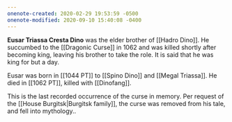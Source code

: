 ```yaml
---
onenote-created: 2020-02-29 19:53:59 -0500
onenote-modified: 2020-09-10 15:40:08 -0400
---
```


**Eusar Triassa Cresta Dino** was the elder brother of [[Hadro Dino]]. He succumbed to the [[Dragonic Curse]] in 1062 and was killed shortly after becoming king, leaving his brother to take the role. It is said that he was king for but a day.

Eusar was born in [[1044 PT]] to [[Spino Dino]] and [[Megal Triassa]]. He died in [[1062 PT]], killed with [[Dinofang]].

This is the last recorded occurrence of the curse in memory. Per request of the [[House Burgitsk|Burgitsk family]], the curse was removed from his tale, and fell into mythology..
